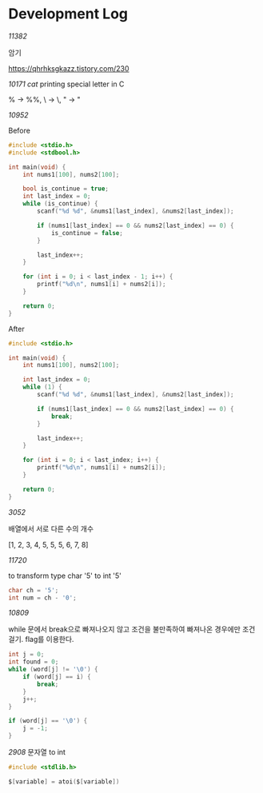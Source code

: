 # Development Log

*11382*

암기

https://qhrhksgkazz.tistory.com/230

*10171 cat* printing special letter in C

% -> %%, \ -> \\, " -> \"

*10952*

Before

```c
#include <stdio.h>
#include <stdbool.h>

int main(void) {
    int nums1[100], nums2[100];

    bool is_continue = true;
    int last_index = 0;
    while (is_continue) {
        scanf("%d %d", &nums1[last_index], &nums2[last_index]);

        if (nums1[last_index] == 0 && nums2[last_index] == 0) {
            is_continue = false;
        }

        last_index++;
    }

    for (int i = 0; i < last_index - 1; i++) {
        printf("%d\n", nums1[i] + nums2[i]);
    }

    return 0;
}
```

After

```c
#include <stdio.h>

int main(void) {
    int nums1[100], nums2[100];

    int last_index = 0;
    while (1) {
        scanf("%d %d", &nums1[last_index], &nums2[last_index]);

        if (nums1[last_index] == 0 && nums2[last_index] == 0) {
            break;
        }

        last_index++;
    }

    for (int i = 0; i < last_index; i++) {
        printf("%d\n", nums1[i] + nums2[i]);
    }

    return 0;
}
```

*3052*

배열에서 서로 다른 수의 개수

[1, 2, 3, 4, 5, 5, 5, 6, 7, 8]

*11720*

to transform type char '5' to int '5'

```c
char ch = '5';
int num = ch - '0';
```

*10809*

while 문에서 break으로 빠져나오지 않고 조건을 불만족하여 빠져나온 경우에만 조건 걸기. flag를 이용한다.

```c
int j = 0;
int found = 0;
while (word[j] != '\0') {
    if (word[j] == i) {
        break;
    }
    j++;
}

if (word[j] == '\0') {
    j = -1;
}
```

*2908* 문자열 to int

```c
#include <stdlib.h>

$[variable] = atoi($[variable])
```
